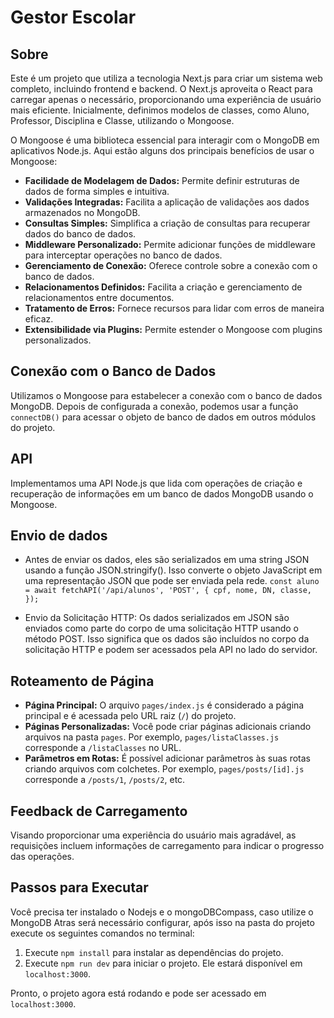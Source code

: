 # Gestor Escolar

## Sobre
Este é um projeto que utiliza a tecnologia Next.js para criar um sistema web completo, incluindo frontend e backend. O Next.js aproveita o React para carregar apenas o necessário, proporcionando uma experiência de usuário mais eficiente. Inicialmente, definimos modelos de classes, como Aluno, Professor, Disciplina e Classe, utilizando o Mongoose.

O Mongoose é uma biblioteca essencial para interagir com o MongoDB em aplicativos Node.js. Aqui estão alguns dos principais benefícios de usar o Mongoose:

- **Facilidade de Modelagem de Dados:** Permite definir estruturas de dados de forma simples e intuitiva.
- **Validações Integradas:** Facilita a aplicação de validações aos dados armazenados no MongoDB.
- **Consultas Simples:** Simplifica a criação de consultas para recuperar dados do banco de dados.
- **Middleware Personalizado:** Permite adicionar funções de middleware para interceptar operações no banco de dados.
- **Gerenciamento de Conexão:** Oferece controle sobre a conexão com o banco de dados.
- **Relacionamentos Definidos:** Facilita a criação e gerenciamento de relacionamentos entre documentos.
- **Tratamento de Erros:** Fornece recursos para lidar com erros de maneira eficaz.
- **Extensibilidade via Plugins:** Permite estender o Mongoose com plugins personalizados.

## Conexão com o Banco de Dados
Utilizamos o Mongoose para estabelecer a conexão com o banco de dados MongoDB. Depois de configurada a conexão, podemos usar a função `connectDB()` para acessar o objeto de banco de dados em outros módulos do projeto.

## API
Implementamos uma API Node.js que lida com operações de criação e recuperação de informações em um banco de dados MongoDB usando o Mongoose.

## Envio de dados

- Antes de enviar os dados, eles são serializados em uma string JSON usando a função JSON.stringify(). Isso converte o objeto JavaScript em uma representação JSON que pode ser enviada pela rede.
  `const aluno = await fetchAPI('/api/alunos', 'POST', {
  cpf,
  nome,
  DN,
  classe,
});`

- Envio da Solicitação HTTP: Os dados serializados em JSON são enviados como parte do corpo de uma solicitação HTTP usando o método POST. Isso significa que os dados são incluídos no corpo da solicitação HTTP e podem ser acessados pela API no lado do servidor.


## Roteamento de Página
- **Página Principal:** O arquivo `pages/index.js` é considerado a página principal e é acessada pelo URL raiz (`/`) do projeto.
- **Páginas Personalizadas:** Você pode criar páginas adicionais criando arquivos na pasta `pages`. Por exemplo, `pages/listaClasses.js` corresponde a `/listaClasses` no URL.
- **Parâmetros em Rotas:** É possível adicionar parâmetros às suas rotas criando arquivos com colchetes. Por exemplo, `pages/posts/[id].js` corresponde a `/posts/1`, `/posts/2`, etc.

## Feedback de Carregamento
Visando proporcionar uma experiência do usuário mais agradável, as requisições incluem informações de carregamento para indicar o progresso das operações.

## Passos para Executar
Você precisa ter instalado o Nodejs e o mongoDBCompass, caso utilize o MongoDB Atras será necessário configurar, após isso na pasta do projeto execute os seguintes comandos no terminal:
1. Execute `npm install` para instalar as dependências do projeto.
2. Execute `npm run dev` para iniciar o projeto. Ele estará disponível em `localhost:3000`.

Pronto, o projeto agora está rodando e pode ser acessado em `localhost:3000`.
